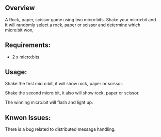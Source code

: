 ## Overview

A Rock, paper, scissor game using two micro:bits.   Shake your micro:bit and it will randomly select a rock, paper or scissor and determine which micro:bit won,

## Requirements:

*  2 x micro:bits

## Usage:

Shake the first micro:bit, it will show rock, paper or scissor.

Shake the second micro:bit, it also will show rock, paper or scissor.

The winning micro:bit will flash and light up.

## Knwon Issues:

There is a bug related to distributed message handling. 
